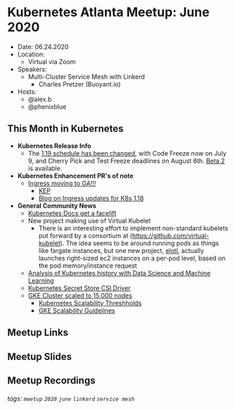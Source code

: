 # Kubernetes Atlanta Meetup: June 2020

- Date: 06.24.2020<!--date as MM.DD.YYYY-->
- Location:
    - Virtual via Zoom
- Speakers:
    - Multi-Cluster Service Mesh with Linkerd 
      - Charles Pretzer (Buoyant.io)<!--presentation title-->
- Hosts:
    - @alex.b
    - @phenixblue

## This Month in Kubernetes

- **Kubernetes Release Info**
    - The [1.19 schedule has been changed](https://github.com/kubernetes/sig-release/tree/master/releases/release-1.19), with Code Freeze now on July 9, and Cherry Pick and Test Freeze deadlines on August 6th. [Beta 2](https://github.com/kubernetes/kubernetes/blob/master/CHANGELOG/CHANGELOG-1.19.md/#v1190-beta2) is available.
- **Kubernetes Enhancement PR's of note**
    - [Ingress moving to GA!!!](https://github.com/kubernetes/kubernetes/pull/89778)
        - [KEP](https://github.com/kubernetes/enhancements/blob/master/keps/sig-network/20190125-ingress-api-group.md)
        - [Blog on Ingress updates for K8s 1.18](https://kubernetes.io/blog/2020/06/05/supporting-the-evolving-ingress-specification-in-kubernetes-1.18/)
- **General Community News**
    - [Kubernetes Docs get a facelift](https://kubernetes.io/blog/2020/06/better-docs-ux-with-docsy/)
    - New project making use of Virtual Kubelet
        - There is an interesting effort to implement non-standard kubelets put forward by a consortium at (https://github.com/virtual-kubelet). The idea seems to be around running pods as things like fargate instances, but one new project, [elotl](https://github.com/elotl/kip), actually launches right-sized
	ec2 instances on a per-pod level, based on the pod memory/instance request
    - [Analysis of Kubernetes history with Data Science and Machine Learning](https://kubernetes.io/blog/2020/05/my-exciting-journey-into-kubernetes-history/)
    - [Kubernetes Secret Store CSI Driver](https://github.com/kubernetes-sigs/secrets-store-csi-driver)
    - [GKE Cluster scaled to 15,000 nodes](https://cloud.google.com/blog/products/containers-kubernetes/google-kubernetes-engine-clusters-can-have-up-to-15000-nodes)
      - [Kubernetes Scalability Threshholds](https://github.com/kubernetes/community/blob/master/sig-scalability/configs-and-limits/thresholds.md)
      - [GKE Scalability Guidelines](https://cloud.google.com/kubernetes-engine/docs/concepts/scalability) 

## Meetup Links

## Meetup Slides

## Meetup Recordings

###### tags: `meetup` `2020` `june` `linkerd` `service mesh`